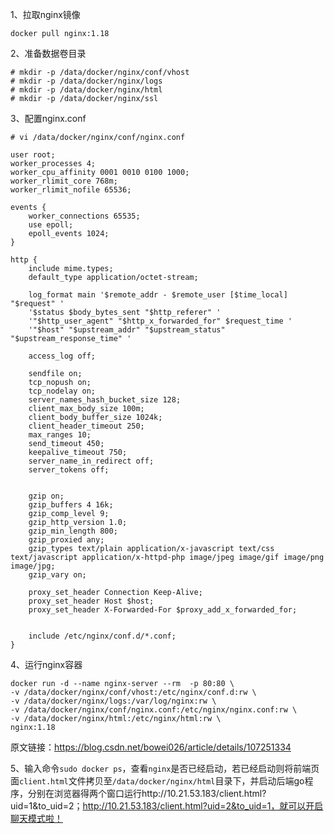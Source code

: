 1、拉取nginx镜像

```shell
docker pull nginx:1.18
```

2、准备数据卷目录

```shell
# mkdir -p /data/docker/nginx/conf/vhost
# mkdir -p /data/docker/nginx/logs
# mkdir -p /data/docker/nginx/html
# mkdir -p /data/docker/nginx/ssl
```

3、配置nginx.conf

```shell
# vi /data/docker/nginx/conf/nginx.conf

user root;
worker_processes 4; 
worker_cpu_affinity 0001 0010 0100 1000;
worker_rlimit_core 768m;
worker_rlimit_nofile 65536;
 
events {
    worker_connections 65535;
    use epoll;
    epoll_events 1024;
}
 
http {
    include mime.types;
    default_type application/octet-stream;
 
    log_format main '$remote_addr - $remote_user [$time_local] "$request" '
    '$status $body_bytes_sent "$http_referer" '
    '"$http_user_agent" "$http_x_forwarded_for" $request_time '
    '"$host" "$upstream_addr" "$upstream_status" "$upstream_response_time" '
 
    access_log off;
 
    sendfile on;
    tcp_nopush on;
    tcp_nodelay on;
    server_names_hash_bucket_size 128;
    client_max_body_size 100m;
    client_body_buffer_size 1024k;
    client_header_timeout 250;
    max_ranges 10;
    send_timeout 450;
    keepalive_timeout 750;
    server_name_in_redirect off;
    server_tokens off;
 
 
    gzip on;
    gzip_buffers 4 16k;
    gzip_comp_level 9;
    gzip_http_version 1.0;
    gzip_min_length 800;
    gzip_proxied any;
    gzip_types text/plain application/x-javascript text/css text/javascript application/x-httpd-php image/jpeg image/gif image/png image/jpg;
    gzip_vary on;
 
    proxy_set_header Connection Keep-Alive;
    proxy_set_header Host $host;
    proxy_set_header X-Forwarded-For $proxy_add_x_forwarded_for;
 
 
    include /etc/nginx/conf.d/*.conf;
}
```

4、运行nginx容器

```shell
docker run -d --name nginx-server --rm  -p 80:80 \
-v /data/docker/nginx/conf/vhost:/etc/nginx/conf.d:rw \
-v /data/docker/nginx/logs:/var/log/nginx:rw \
-v /data/docker/nginx/conf/nginx.conf:/etc/nginx/nginx.conf:rw \
-v /data/docker/nginx/html:/etc/nginx/html:rw \
nginx:1.18
```

原文链接：https://blog.csdn.net/bowei026/article/details/107251334

5、输入命令`sudo docker ps`，查看`nginx`是否已经启动，若已经启动则将前端页面`client.html`文件拷贝至`/data/docker/nginx/html`目录下，并启动后端go程序，分别在浏览器得两个窗口运行http://10.21.53.183/client.html?uid=1&to_uid=2；http://10.21.53.183/client.html?uid=2&to_uid=1，就可以开启聊天模式啦！

